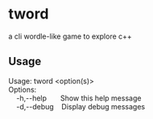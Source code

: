 # tword
a cli wordle-like game to explore c++

## Usage
Usage: tword <option(s)><br>
Options:<br>
&nbsp;&nbsp;&nbsp;&nbsp;-h,--help&nbsp;&nbsp;&nbsp;&nbsp;&nbsp;&nbsp;&nbsp;Show this help message<br>
&nbsp;&nbsp;&nbsp;&nbsp;-d,--debug&nbsp;&nbsp;&nbsp;&nbsp;Display debug messages<br>
